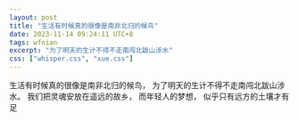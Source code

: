 ```yaml
---
layout: post
title: "生活有时候真的很像是南非北归的候鸟"
date: 2023-11-14 09:24:11 UTC+8
tags: wfnian
excerpt: "为了明天的生计不得不走南闯北跋山涉水"
css: ["whisper.css", "xue.css"]
---
```



<p class="s-content">生活有时候真的很像是南非北归的候鸟， 为了明天的生计不得不走南闯北跋山涉水。 我们把灵魂安放在遥远的故乡， 而年轻人的梦想， 似乎只有远方的土壤才有足</p>


